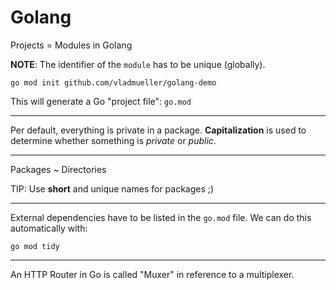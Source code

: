 # Golang

Projects = Modules in Golang

**NOTE**: The identifier of the `module` has to be unique (globally).

```shell
go mod init github.com/vladmueller/golang-demo
```

This will generate a Go "project file": `go.mod`

---

Per default, everything is private in a package.
**Capitalization** is used to determine whether something is _private_ or _public_.

---

Packages ~ Directories

TIP: Use **short** and unique names for packages ;)

---

External dependencies have to be listed in the `go.mod` file.
We can do this automatically with:

```shell
go mod tidy
```

---

An HTTP Router in Go is called "Muxer" in reference to a multiplexer.
